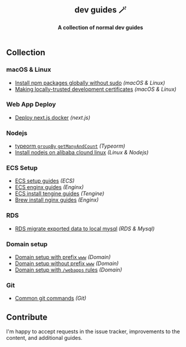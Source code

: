 <div align="center">
  <h2>dev guides 🪄</h2>
  <strong>A collection of normal dev guides</strong>
  <br />
  <br />
</div>

## Collection

### macOS & Linux

- [Install npm packages globally without sudo](docs/npm-global-without-sudo.md) _(macOS & Linux)_
- [Making locally-trusted development certificates](docs/locally-trusted-development-certificates.md) _(macOS & Linux)_

### Web App Deploy

- [Deploy next.js docker](docs/deploy-next-docker.md) _(next.js)_

### Nodejs

- [typeorm `groupBy` `getManyAndCount`](docs/typeorm-groupby-getmany.md) _(Typeorm)_
- [Install nodejs on alibaba clound linux](docs/install-nodejs-on-alibaba-linux.md) _(Linux & Nodejs)_

### ECS Setup

- [ECS setup guides](docs/ecs-setup-guides.md) _(ECS)_
- [ECS enginx guides](docs/ecs-nginx-setup.md) _(Enginx)_
- [ECS install tengine guides](docs/install-tengine-on-linux.md) _(Tengine)_
- [Brew install nginx guides](docs/brew-install-nginx.md) _(Enginx)_

### RDS

- [RDS migrate exported data to local mysql](docs/rds-import-to-local.md) _(RDS & Mysql)_

### Domain setup

- [Domain setup with prefix `www`](docs/domain-setup-with-www-prefix.md) _(Domain)_
- [Domain setup without prefix `www`](docs/domain-setup-without-www-prefix.md) _(Domain)_
- [Domain setup with `/webapps` rules](docs/domain-setup-with-webapps-prefix-rule.md) _(Domain)_

### Git
- [Common git commands](docs/git-command.md) _(Git)_

## Contribute

I'm happy to accept requests in the issue tracker, improvements to the content, and additional guides.
